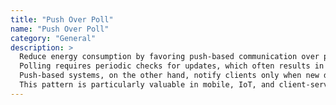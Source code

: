 ```yaml
---
title: "Push Over Poll"
name: "Push Over Poll"
category: "General"
description: >
  Reduce energy consumption by favoring push-based communication over polling mechanisms. 
  Polling requires periodic checks for updates, which often results in unnecessary CPU and network activity—especially when no updates are available. 
  Push-based systems, on the other hand, notify clients only when new data is available, avoiding idle resource use and reducing energy waste. 
  This pattern is particularly valuable in mobile, IoT, and client-server systems where efficiency is critical.
---
```

